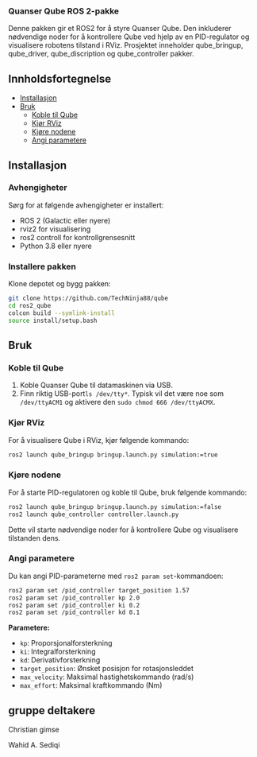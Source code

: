 ### Quanser Qube ROS 2-pakke

Denne pakken gir et ROS2 for å styre  Quanser Qube. Den inkluderer nødvendige noder for å kontrollere Qube ved hjelp av en PID-regulator og visualisere robotens tilstand i RViz.
Prosjektet inneholder qube_bringup, qube_driver, qube_discription og qube_controller pakker.

## Innholdsfortegnelse

- [Installasjon](#installasjon)
- [Bruk](#bruk)
  - [Koble til Qube](#koble-til-qube)
  - [Kjør RViz](#kjør-rviz)
  - [Kjøre nodene](#kjøre-nodene)
  - [Angi parametere](#angi-parametere)

## Installasjon

### Avhengigheter

Sørg for at følgende avhengigheter er installert:

- ROS 2 (Galactic eller nyere)
- rviz2 for visualisering
- ros2 controll for kontrollgrensesnitt
- Python 3.8 eller nyere
### Installere pakken

Klone depotet og bygg pakken:

```bash
git clone https://github.com/TechNinja88/qube
cd ros2_qube
colcon build --symlink-install
source install/setup.bash
```

## Bruk

### Koble til Qube

1. Koble Quanser Qube til datamaskinen via USB.
2. Finn riktig USB-port`ls /dev/tty*`. Typisk vil det være noe som `/dev/ttyACM1` og aktivere den `sudo chmod 666 /dev/ttyACMX`.

### Kjør RViz
For å visualisere Qube i RViz, kjør følgende kommando:

```bash
ros2 launch qube_bringup bringup.launch.py simulation:=true
```

### Kjøre nodene

For å starte PID-regulatoren og koble til Qube, bruk følgende kommando:



```bash
ros2 launch qube_bringup bringup.launch.py simulation:=false
ros2 launch qube_controller controller.launch.py
```

Dette vil starte nødvendige noder for å kontrollere Qube og visualisere tilstanden dens.

### Angi parametere

Du kan angi PID-parameterne med `ros2 param set`-kommandoen:

```bash
ros2 param set /pid_controller target_position 1.57
ros2 param set /pid_controller kp 2.0
ros2 param set /pid_controller ki 0.2
ros2 param set /pid_controller kd 0.1
```

**Parametere:**
- `kp`: Proporsjonalforsterkning
- `ki`: Integralforsterkning
- `kd`: Derivativforsterkning
- `target_position`: Ønsket posisjon for rotasjonsleddet
- `max_velocity`: Maksimal hastighetskommando (rad/s)
- `max_effort`: Maksimal kraftkommando (Nm)
## gruppe deltakere
Christian gimse

Wahid A. Sediqi
